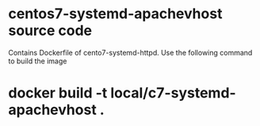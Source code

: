 # centos7-systemd-apachevhost source code
Contains Dockerfile of cento7-systemd-httpd. Use the following command to build the image
# docker build -t local/c7-systemd-apachevhost .
